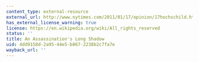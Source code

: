 ```yaml
---
content_type: external-resource
external_url: http://www.nytimes.com/2011/01/17/opinion/17hochschild.html
has_external_license_warning: true
license: https://en.wikipedia.org/wiki/All_rights_reserved
status: ''
title: An Assassination's Long Shadow
uid: 4dd9158d-2a95-44e5-b867-2238b2c7fa7e
wayback_url: ''
---
```

